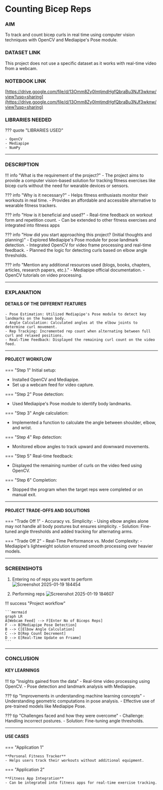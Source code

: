 # Counting Bicep Reps


### AIM 
To track and count bicep curls in real time using computer vision techniques with OpenCV and Mediapipe's Pose module.

### DATASET LINK 
This project does not use a specific dataset as it works with real-time video from a webcam.


### NOTEBOOK LINK 
[https://drive.google.com/file/d/13Omm8Zy0lmtjmdHgfQbraBu3NJf3wknw/view?usp=sharing](https://drive.google.com/file/d/13Omm8Zy0lmtjmdHgfQbraBu3NJf3wknw/view?usp=sharing)


### LIBRARIES NEEDED

??? quote "LIBRARIES USED"

    - OpenCV
    - Mediapipe
    - NumPy

--- 

### DESCRIPTION 

!!! info "What is the requirement of the project?"
    - The project aims to provide a computer vision-based solution for tracking fitness exercises like bicep curls without the need for wearable devices or sensors. 

??? info "Why is it necessary?"
    - Helps fitness enthusiasts monitor their workouts in real time.
    - Provides an affordable and accessible alternative to wearable fitness trackers.

??? info "How is it beneficial and used?"
    - Real-time feedback on workout form and repetition count.
    - Can be extended to other fitness exercises and integrated into fitness apps

??? info "How did you start approaching this project? (Initial thoughts and planning)"
    - Explored Mediapipe's Pose module for pose landmark detection.
    - Integrated OpenCV for video frame processing and real-time feedback.
    - Planned the logic for detecting curls based on elbow angle thresholds.

??? info "Mention any additional resources used (blogs, books, chapters, articles, research papers, etc.)."
    - Mediapipe official documentation.
    - OpenCV tutorials on video processing. 


--- 

### EXPLANATION 

#### DETAILS OF THE DIFFERENT FEATURES 
    - Pose Estimation: Utilized Mediapipe's Pose module to detect key landmarks on the human body.
    - Angle Calculation: Calculated angles at the elbow joints to determine curl movement.
    - Rep Tracking: Incremented rep count when alternating between full curl and relaxed positions.
    - Real-Time Feedback: Displayed the remaining curl count on the video feed.


--- 

#### PROJECT WORKFLOW 

=== "Step 1"
    Initial setup:
- Installed OpenCV and Mediapipe.
- Set up a webcam feed for video capture.  


=== "Step 2"
    Pose detection:
- Used Mediapipe's Pose module to identify body landmarks.


=== "Step 3"
    Angle calculation:
- Implemented a function to calculate the angle between shoulder, elbow, and wrist.


=== "Step 4"
    Rep detection:
- Monitored elbow angles to track upward and downward movements.


=== "Step 5"
    Real-time feedback:
- Displayed the remaining number of curls on the video feed using OpenCV.


=== "Step 6"
    Completion:
- Stopped the program when the target reps were completed or on manual exit.


--- 

#### PROJECT TRADE-OFFS AND SOLUTIONS 

=== "Trade Off 1"
    - Accuracy vs. Simplicity:
        - Using elbow angles alone may not handle all body postures but ensures simplicity.
        - Solution: Fine-tuned angle thresholds and added tracking for alternating arms.

=== "Trade Off 2"
    - Real-Time Performance vs. Model Complexity:
        - Mediapipe's lightweight solution ensured smooth processing over heavier models.

--- 

### SCREENSHOTS 

1. Entering no of reps you want to perform
   ![Screenshot 2025-01-19 184454](https://github.com/user-attachments/assets/afac56f4-c0ce-45ec-8f41-1b7effc02e5a)


3. Performing reps
   ![Screenshot 2025-01-19 184607](https://github.com/user-attachments/assets/667b3e10-22b0-48a0-8e9b-42c3dcfc9f66)

    

!!! success "Project workflow"

    ```mermaid  
    graph LR  
    A[Webcam Feed] --> F[Enter No of Biceps Reps]
    F --> B[Mediapipe Pose Detection]  
    B --> C[Elbow Angle Calculation]  
    C --> D[Rep Count Decrement]  
    D --> E[Real-Time Update on Frsame]  
    ```  

--- 

### CONCLUSION 

#### KEY LEARNINGS 

!!! tip "Insights gained from the data"
    - Real-time video processing using OpenCV.
    - Pose detection and landmark analysis with Mediapipe.

??? tip "Improvements in understanding machine learning concepts"
    - Understanding geometric computations in pose analysis.
    - Effective use of pre-trained models like Mediapipe Pose.

??? tip "Challenges faced and how they were overcome"
    - Challenge: Handling incorrect postures.
        - Solution: Fine-tuning angle thresholds.

--- 

#### USE CASES
=== "Application 1"

    **Personal Fitness Tracker**  
    - Helps users track their workouts without additional equipment.  

=== "Application 2"

    **Fitness App Integration**  
    - Can be integrated into fitness apps for real-time exercise tracking.  
